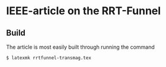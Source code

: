# IEEE-article on the RRT-Funnel


## Build

The article is most easily built through running the command

```bash
$ latexmk rrtfunnel-transmag.tex
```
